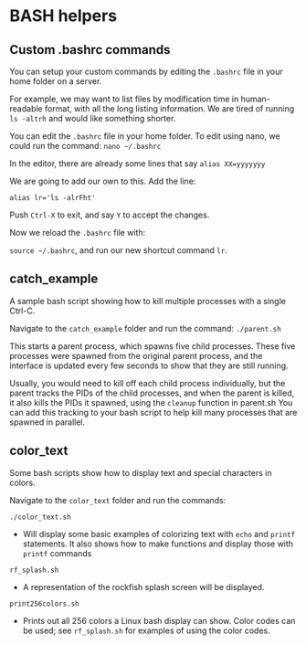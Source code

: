 # BASH helpers

## Custom .bashrc commands
You can setup your custom commands by editing the ```.bashrc``` file in your home folder on a server.

For example, we may want to list files by modification time in human-readable format, with all the long listing information.
We are tired of running ```ls -altrh``` and would like something shorter.

You can edit the ```.bashrc``` file in your home folder.
To edit using nano, we could run the command:
```nano ~/.bashrc```

In the editor, there are already some lines that say
```alias XX=yyyyyyy```

We are going to add our own to this. Add the line:

```alias lr='ls -alrFht'```

Push ```Ctrl-X``` to exit, and say ```Y``` to accept the changes.

Now we reload the ```.bashrc``` file with:

```source ~/.bashrc```, and run our new shortcut command ```lr```.


## catch_example
A sample bash script showing how to kill multiple processes with a single Ctrl-C.

Navigate to the ```catch_example``` folder and run the command:
```./parent.sh```

This starts a parent process, which spawns five child processes. These five processes were spawned from the original parent process, and the interface is updated every few seconds to show that they are still running.

Usually, you would need to kill off each child process individually, but the parent tracks the PIDs of the child processes, and when the parent is killed, it also kills the PIDs it spawned, using the ```cleanup``` function in parent.sh You can add this tracking to your bash script to help kill many processes that are spawned in parallel.

## color_text
Some bash scripts show how to display text and special characters in colors.

Navigate to the ```color_text``` folder and run the commands:

```./color_text.sh```
- Will display some basic examples of colorizing text with ```echo``` and ```printf``` statements. It also shows how to make functions and display those with ```printf``` commands

```rf_splash.sh```
- A representation of the rockfish splash screen will be displayed.

```print256colors.sh```
- Prints out all 256 colors a Linux bash display can show. Color codes can be used; see ```rf_splash.sh``` for examples of using the color codes.
